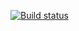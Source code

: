 [![Build status](https://ci.appveyor.com/api/projects/status/j2xhxuc3vatme62d?svg=true)](https://ci.appveyor.com/project/Ginnyelf/pattern-task2)
